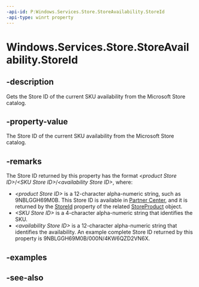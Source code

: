 ```yaml
---
-api-id: P:Windows.Services.Store.StoreAvailability.StoreId
-api-type: winrt property
---
```


<!-- Property syntax
public string StoreId { get; }
-->

# Windows.Services.Store.StoreAvailability.StoreId

## -description
Gets the Store ID of the current SKU availability from the Microsoft Store catalog.

## -property-value
The Store ID of the current SKU availability from the Microsoft Store catalog.

## -remarks
The Store ID returned by this property has the format *&lt;product Store ID&gt;*/*&lt;SKU Store ID&gt;*/*&lt;availability Store ID&gt;*, where: 
+ *&lt;product Store ID&gt;* is a 12-character alpha-numeric string, such as 9NBLGGH69M0B. This Store ID is available in [Partner Center](https://partner.microsoft.com/dashboard), and it is returned by the [StoreId](storeproduct_storeid.md) property of the related [StoreProduct](storeproduct.md) object.
+ *&lt;SKU Store ID&gt;* is a 4-character alpha-numeric string that identifies the SKU.
+ *&lt;availability Store ID&gt;* is a 12-character alpha-numeric string that identifies the availability.
An example complete Store ID returned by this property is 9NBLGGH69M0B/000N/4KW6QZD2VN6X.

## -examples

## -see-also
